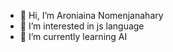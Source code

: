 - 👋 Hi, I’m Aroniaina Nomenjanahary
- 👀 I’m interested in js language
- 🌱 I’m currently learning AI

<!---
Aroniaina-dev/Aroniaina-dev is a ✨ special ✨ repository because its `README.md` (this file) appears on your GitHub profile.
You can click the Preview link to take a look at your changes.
--->
